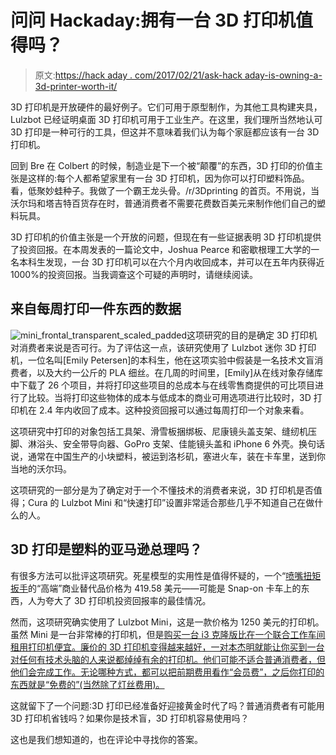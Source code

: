 # 问问 Hackaday:拥有一台 3D 打印机值得吗？

> 原文:[https://hack aday . com/2017/02/21/ask-hack aday-is-owning-a-3d-printer-worth-it/](https://hackaday.com/2017/02/21/ask-hackaday-is-owning-a-3d-printer-worth-it/)

3D 打印机是开放硬件的最好例子。它们可用于原型制作，为其他工具构建夹具，Lulzbot 已经证明桌面 3D 打印机可用于工业生产。在这里，我们理所当然地认可 3D 打印是一种可行的工具，但这并不意味着我们认为每个家庭都应该有一台 3D 打印机。

回到 Bre 在 Colbert 的时候，制造业是下一个被“颠覆”的东西，3D 打印的价值主张是这样的:每个人都希望家里有一台 3D 打印机，因为你可以打印塑料饰品。看，低聚妙蛙种子。我做了一个霸王龙头骨。/r/3Dprinting 的首页。不用说，当沃尔玛和塔吉特百货存在时，普通消费者不需要花费数百美元来制作他们自己的塑料玩具。

3D 打印机的价值主张是一个开放的问题，但现在有一些证据表明 3D 打印机提供了投资回报。在本周发表的一篇论文中，Joshua Pearce 和密歇根理工大学的一名本科生发现，一台 3D 打印机可以在六个月内收回成本，并可以在五年内获得近 1000%的投资回报。当我调查这个可疑的声明时，请继续阅读。

## 来自每周打印一件东西的数据

![mini_frontal_transparent_scaled_padded](../Images/6a1769f2c3f73691cc9bd0efbfda18b6.png)这项研究的目的是确定 3D 打印机对消费者来说是否可行。为了评估这一点，该研究使用了 Lulzbot 迷你 3D 打印机，一位名叫[Emily Petersen]的本科生，他在这项实验中假装是一名技术文盲消费者，以及大约一公斤的 PLA 细丝。在几周的时间里，[Emily]从在线对象存储库中下载了 26 个项目，并将打印这些项目的总成本与在线零售商提供的可比项目进行了比较。当将打印这些物体的成本与低成本的商业可用选项进行比较时，3D 打印机在 2.4 年内收回了成本。这种投资回报可以通过每周打印一个对象来看。

这项研究中打印的对象包括工具架、滑雪板捆绑板、尼康镜头盖支架、缝纫机压脚、淋浴头、安全带导向器、GoPro 支架、佳能镜头盖和 iPhone 6 外壳。换句话说，通常在中国生产的小块塑料，被运到洛杉矶，塞进火车，装在卡车里，送到你当地的沃尔玛。

这项研究的一部分是为了确定对于一个不懂技术的消费者来说，3D 打印机是否值得；Cura 的 Lulzbot Mini 和“快速打印”设置非常适合那些几乎不知道自己在做什么的人。

## 3D 打印是塑料的亚马逊总理吗？

有很多方法可以批评这项研究。死星模型的实用性是值得怀疑的，一个“[喷嘴扭矩扳手](http://www.yeggi.com/q/nozzle+torque+wrench/?s=tt)的“高端”商业替代品价格为 419.58 美元——可能是 Snap-on 卡车上的东西，人为夸大了 3D 打印机投资回报率的最佳情况。

然而，这项研究确实使用了 Lulzbot Mini，这是一款价格为 1250 美元的打印机。虽然 Mini 是一台非常棒的打印机，但是[购买一台 i3 克隆版比在一个联合工作车间租用打印机便宜。廉价的 3D 打印机变得越来越好，一对本杰明就能让你买到一台对任何有技术头脑的人来说都绰绰有余的打印机。他们可能不适合普通消费者，但他们会完成工作。无论哪种方式，都可以把前期费用看作“会员费”，之后你打印的东西就是“免费的”(当然除了灯丝费用)。](http://hackaday.com/2016/08/08/in-paris-buying-a-3d-printer-is-cheaper-than-renting-machine-time/)

这就留下了一个问题:3D 打印已经准备好迎接黄金时代了吗？普通消费者有可能用 3D 打印机省钱吗？如果你是技术盲，3D 打印机容易使用吗？

这也是我们想知道的，也在评论中寻找你的答案。